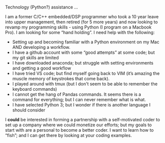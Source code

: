 Technology (Python?) assistance ...

I am a former C/C++ embedded/DSP programmer who took a 10 year leave into upper management, then retired (for 5 more years) and now looking to revamp my programming skills - using Python (I program on a Macbook Pro). I am looking for some “hand holding”. I need help with the following:

* Setting up and becoming familiar with a Python environment on my Mac AND developing a workflow. 
* I have a github account with some “good attempts” at some code; but my git skills are limited
* I have downloaded anaconda; but struggle with setting environments and getting a good workflow
* I have tried VS code; but find myself going back to VIM (it’s amazing the muscle memory of keystrokes that come back).
* I played around with tmux (but I don't seem to be able to remember the keyboard commands)
* I cannot get the hang of Pandas commands. It seems there is a command for everything; but I can never remember what is what.
* I have selected Python 3; but I wonder if there is another language I should consider

[//]: # (I live in the Elkridge, MD area and I would be most interested in-person help; but am willing to work virtually.)

I **could** be interested in forming a partnership with a self-motivated coder to set up a company where we could monetize our efforts; but my goals to start with are a personal to become a better coder. I want to learn how to “fish”; and I can get there by looking at your coding examples.

[//]: # (I am very flexible on work hours and place - a good deal of remote help is fine.  Pay is negotiable; give me your pitch. )
